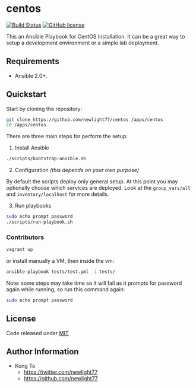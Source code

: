 # centos

[![Build Status](https://travis-ci.org/newlight77/centos.svg?branch=master)](https://travis-ci.org/newlight77/centos)
[![GitHub license](https://img.shields.io/github/license/newlight77/centos?color=blue&label=license)](https://github.com/newlight77/centos/blob/master/LICENSE)

This an Ansible Playbook for CentOS Installation. It can be a great way to setup a development environment or a simple lab deployment.

## Requirements

- Ansible 2.0+.

## Quickstart

Start by cloning the repository:

```sh
git clone https://github.com/newlight77/centos /apps/centos
cd /apps/centos
```

There are three main steps for perform the setup:

1. Install Ansible

```sh
./scripts/bootstrap-ansible.sh
```

2. Configuration *(this depends on your own purpose)*

By default the scripts deploy only general setup. At this point you may optionally choose which services are deployed. Look at the `group_vars/all` and `inventory/localhost` for more details.

3. Run playbooks

```sh
sudo echo prompt password
./scripts/run-playbook.sh
```

### Contributors

```sh
vagrant up
```

or install manually a VM, then inside the vm:

```sh
ansible-playbook tests/test.yml -i tests/
```

Note: some steps may take time so it will fail as it prompts for password again while running, so run this command again:

```sh
sudo echo prompt password
```

## License

Code released under [MIT](https://github.com/hswong3i/ansible-playbook-ubuntu/blob/master/LICENSE)

## Author Information

- Kong To
    - <a href="https://twitter.com/newlight77" class="uri" class="uri">https://twitter.com/newlight77</a>
    - <a href="https://github.com/newlight77" class="uri" class="uri">https://github.com/newlight77</a>
